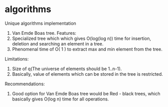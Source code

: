 algorithms
==========

Unique algorithms implementation

1. Van Emde Boas tree.
Features:
  1. Specialized tree which which gives O(log(log n)) time for insertion, deletion and searching an element in a tree.
  2. Phenomenal time of O( 1 ) to extract max and min element from the tree.
  
Limitations:
  1. Size of q(The universe of elements should be 1..n-1).
  2. Basically, value of elements which can be stored in the tree is restricted.

Recommendations:
  1. Good option for Van Emde Boas tree would be Red - black trees, which basically gives O(log n) time for all 
      operations.

